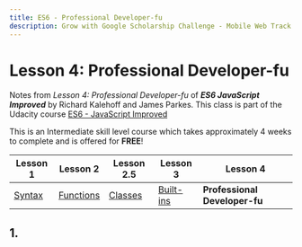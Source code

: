 ```yaml
---
title: ES6 - Professional Developer-fu
description: Grow with Google Scholarship Challenge - Mobile Web Track
---
```

<!-- markdownlint-disable MD022 MD024 MD032 -->
# Lesson 4: Professional Developer-fu
Notes from _Lesson 4: Professional Developer-fu_ of _**ES6 JavaScript Improved**_ by Richard Kalehoff and James Parkes. This class is part of the Udacity course [ES6 - JavaScript Improved](https://www.udacity.com/course/es6-javascript-improved--ud356)

This is an Intermediate skill level course which takes approximately 4 weeks to complete and is offered for **FREE**!

| Lesson 1 | Lesson 2 | Lesson 2.5 | Lesson 3 | Lesson 4 |
| --- | --- | --- | --- | --- |
| [Syntax](ES6-Syntax.html) | [Functions](ES6-Functions.html)  | [Classes](ES6-Classes.html) | [Built-ins](ES6-Built-ins.html) | **Professional Developer-fu** |

## 1. 